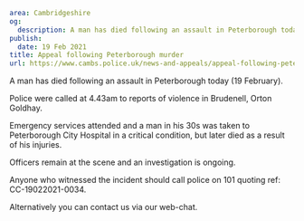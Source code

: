 ```yaml
area: Cambridgeshire
og:
  description: A man has died following an assault in Peterborough today (19 February).
publish:
  date: 19 Feb 2021
title: Appeal following Peterborough murder
url: https://www.cambs.police.uk/news-and-appeals/appeal-following-peterborough-murder-19feb-2021
```

A man has died following an assault in Peterborough today (19 February).

Police were called at 4.43am to reports of violence in Brudenell, Orton Goldhay.

Emergency services attended and a man in his 30s was taken to Peterborough City Hospital in a critical condition, but later died as a result of his injuries.

Officers remain at the scene and an investigation is ongoing.

Anyone who witnessed the incident should call police on 101 quoting ref: CC-19022021-0034.

Alternatively you can contact us via our web-chat.
